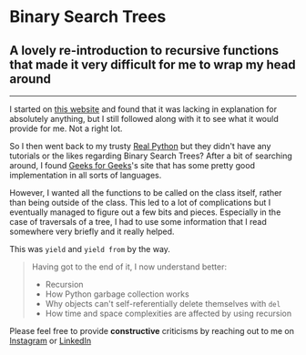 # Binary Search Trees
## A lovely re-introduction to recursive functions that made it very difficult for me to wrap my head around
---
I started on [this website](https://www.section.io/engineering-education/implementing-binary-search-tree-using-python/) and found that it was lacking in explanation for absolutely anything, but I still followed along with it to see what it would provide for me. Not a right lot.

So I then went back to my trusty [Real Python](realpython.com) but they didn't have any tutorials or the likes regarding Binary Search Trees? After a bit of searching around, I found [Geeks for Geeks](https://www.geeksforgeeks.org/binary-search-tree-data-structure/?ref=gcse)'s site that has some pretty good implementation in all sorts of languages. 

However, I wanted all the functions to be called on the class itself, rather than being outside of the class. This led to a lot of complications but I eventually managed to figure out a few bits and pieces. Especially in the case of traversals of a tree, I had to use some information that I read somewhere very briefly and it really helped.

This was `yield` and `yield from` by the way.

> Having got to the end of it, I now understand better:
>- Recursion
>- How Python garbage collection works
>- Why objects can't self-referentially delete themselves with `del`
>- How time and space complexities are affected by using recursion

Please feel free to provide **constructive** criticisms by reaching out to me on [Instagram](https://www.instagram.com/will_spencer171) or [LinkedIn](https://www.linkedin.com/in/willspencer171)